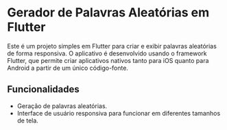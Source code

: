 
# Gerador de Palavras Aleatórias em Flutter
Este é um projeto simples em Flutter para criar e exibir palavras aleatórias de forma responsiva. O aplicativo é desenvolvido usando o framework Flutter, que permite criar aplicativos nativos tanto para iOS quanto para Android a partir de um único código-fonte.

## Funcionalidades
- Geração de palavras aleatórias.
- Interface de usuário responsiva para funcionar em diferentes tamanhos de tela.
